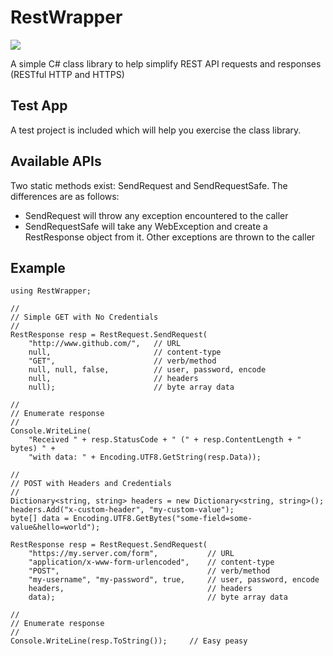 # RestWrapper

[![][nuget-img]][nuget]

[nuget]:     https://www.nuget.org/packages/RestWrapper/
[nuget-img]: https://badge.fury.io/nu/Object.svg

A simple C# class library to help simplify REST API requests and responses (RESTful HTTP and HTTPS)

## Test App
A test project is included which will help you exercise the class library.

## Available APIs
Two static methods exist: SendRequest and SendRequestSafe.  The differences are as follows:
- SendRequest will throw any exception encountered to the caller
- SendRequestSafe will take any WebException and create a RestResponse object from it.  Other exceptions are thrown to the caller

## Example
```
using RestWrapper;

//
// Simple GET with No Credentials
//
RestResponse resp = RestRequest.SendRequest(
	"http://www.github.com/",	// URL
	null, 						// content-type
	"GET",						// verb/method
	null, null, false, 			// user, password, encode
	null, 						// headers
	null);						// byte array data

//
// Enumerate response
//
Console.WriteLine(
	"Received " + resp.StatusCode + " (" + resp.ContentLength + " bytes) " +
	"with data: " + Encoding.UTF8.GetString(resp.Data));

//
// POST with Headers and Credentials
//
Dictionary<string, string> headers = new Dictionary<string, string>();
headers.Add("x-custom-header", "my-custom-value");
byte[] data = Encoding.UTF8.GetBytes("some-field=some-value&hello=world");

RestResponse resp = RestRequest.SendRequest(
	"https://my.server.com/form",			// URL
	"application/x-www-form-urlencoded",	// content-type
	"POST",									// verb/method
	"my-username", "my-password", true, 	// user, password, encode
	headers,								// headers
	data);									// byte array data

//
// Enumerate response
//
Console.WriteLine(resp.ToString());		// Easy peasy
```